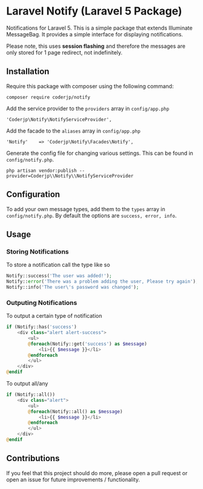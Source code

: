 # Laravel Notify (Laravel 5 Package)

Notifications for Laravel 5. This is a simple package that extends  Illuminate MessageBag.
It provides a simple interface for displaying notifications.

Please note, this uses **session flashing** and therefore the messages are only stored for 1 page redirect, not
indefinitely.

## Installation
Require this package with composer using the following command:

    composer require coderjp/notify

Add the service provider to the `providers` array in `config/app.php`

    'Coderjp\Notify\NotifyServiceProvider',
    
Add the facade to the `aliases` array in `config/app.php`

    'Notify'    => 'Coderjp\Notify\Facades\Notify',
    
Generate the config file for changing various settings. This can be found in `config/notify.php`.
        
    php artisan vendor:publish --provider=Coderjp\\Notify\\NotifyServiceProvider

## Configuration

To add your own message types, add them to the `types` array in `config/notify.php`.
By default the options are `success, error, info`.

## Usage

### Storing Notifications
To store a notification call the type like so

```php
Notify::success('The user was added!');
Notify::error('There was a problem adding the user, Please try again');
Notify::info('The user\'s password was changed');
```

### Outputing Notifications

To output a certain type of notification

```php
if (Notify::has('success')
    <div class="alert alert-success">
        <ul>
        @foreach(Notify::get('success') as $message)
            <li>{{ $message }}</li>
        @endforeach
        </ul>
    </div>
@endif
```

To output all/any

```php
if (Notify::all())
    <div class="alert">
        <ul>
        @foreach(Notify::all() as $message)
            <li>{{ $message }}</li>
        @endforeach
        </ul>
    </div>
@endif
```

## Contributions

If you feel that this project should do more, please open a pull request or open an issue for future improvements / functionality.
